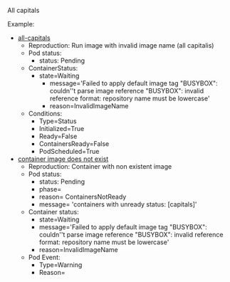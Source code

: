All capitals

Example: 
- [all-capitals](./Pods/all-capitals.yaml)
  - Reproduction: Run image with invalid image name (all capitalis)
  - Pod status:
    - status: Pending
  - ContainerStatus:
    - state=Waiting
      - message='Failed to apply default image tag "BUSYBOX": couldn''t parse image
            reference "BUSYBOX": invalid reference format: repository name must be
            lowercase'
      - reason=InvalidImageName
  - Conditions:
    - Type=Status
    - Initialized=True
    - Ready=False
    - ContainersReady=False
    - PodScheduled=True
- [container image does not exist](./Pods/no-exist.yaml)
  - Reproduction: Container with non existent image
  - Pod status:
    - status: Pending
    - phase=
    - reason= ContainersNotReady
    - message= 'containers with unready status: [capitals]'
  - Container status:
    - state=Waiting
    - message='Failed to apply default image tag "BUSYBOX": couldn''t parse image
            reference "BUSYBOX": invalid reference format: repository name must be
            lowercase'
    - reason=InvalidImageName
  - Pod Event:
    - Type=Warning
    - Reason=

